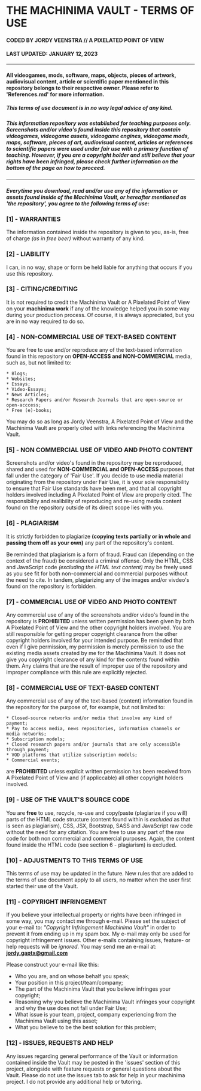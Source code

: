 # THE MACHINIMA VAULT - TERMS OF USE

#### CODED BY JORDY VEENSTRA // A PIXELATED POINT OF VIEW

#### LAST UPDATED: JANUARY 12, 2023

---

#### All videogames, mods, software, maps, objects, pieces of artwork, audiovisual content, article or scientific paper mentioned in this repository belongs to their respective owner. Please refer to 'References.md' for more information.

##### This terms of use document is in no way legal advice of any kind.

##### This information repository was established for teaching purposes only. Screenshots and/or video's found inside this repository that contain videogames, videogame assets, videogame engines, videogame mods, maps, software, pieces of art, audiovisual content, articles or references to scientific papers were used under fair use with a primary function of teaching. However, if you are a copyright holder and still believe that your rights have been infringed, please check further information on the bottom of the page on how to proceed.

---

##### Everytime you download, read and/or use any of the information or assets found inside of the Machinima Vault, or hereafter mentioned as 'the repository', you agree to the following terms of use:

### [1] - WARRANTIES

The information contained inside the repository is given to you, as-is, free of charge _(as in free beer)_ without warranty of any kind.

### [2] - LIABILITY

I can, in no way, shape or form be held liable for anything that occurs if you use this repository.

### [3] - CITING/CREDITING

It is not required to credit the Machinima Vault or A Pixelated Point of View on your **machinima work** if any of the knowledge helped you in some way
during your production process. Of course, it is always appreciated, but you are in no way required to do so.

### [4] - NON-COMMERCIAL USE OF TEXT-BASED CONTENT

You are free to use and/or reproduce any of the text-based information found in this repository on **OPEN-ACCESS and NON-COMMERCIAL** media, such as, but not limited to:

    * Blogs;
    * Websites;
    * Essays;
    * Video-Essays;
    * News Articles;
    * Research Papers and/or Research Journals that are open-source or open-acccess;
    * Free (e)-books;

You may do so as long as Jordy Veenstra, A Pixelated Point of View and the Machinima Vault are properly cited with links referencing the Machinima Vault.

### [5] - NON COMMERCIAL USE OF VIDEO AND PHOTO CONTENT

Screenshots and/or video's found in the repository may be reproduced, shared and used for **NON-COMMERCIAL and OPEN-ACCESS** purposes that fall under the
category of 'Fair Use'. If you decide to use media material originating from the repository under Fair Use, it is your sole responsibility to ensure that
Fair Use standards have been met, and that all copyright holders involved including A Pixelated Point of View are properly cited. The responsibility
and realibility of reproducing and re-using media content found on the repository outside of its direct scope lies with you.

### [6] - PLAGIARISM

It is strictly forbidden to plagiarize **(copying texts partially or in whole and passing them off as your own)** any part of the repository's content.

Be reminded that plagiarism is a form of fraud. Fraud can (depending on the context of the fraud) be considered a criminal offense. Only the HTML, CSS and JavaScript code _(excluding the HTML text content)_ may be freely used as you see fit for both non-commercial and commercial purposes without the need to cite.
In tandem, plagiarizing any of the images and/or vivdeo's found on the repository is forbidden.

### [7] - COMMERCIAL USE OF VIDEO AND PHOTO CONTENT

Any commercial use of any of the screenshots and/or video's found in the repository is **PROHIBITED** unless written permission has been given by both A Pixelated Point of View and the other
copyright holders involved. You are still responsible for getting proper copyright clearance from the other copyright holders involved for your intended purpose. Be reminded that even if I give permission, my permission is merely permission to use the existing media assets created by me for the Machinima Vault. It does not give you copyright clearance of any kind for the contents found within them. Any claims that are the result of improper use of the repository and improper compliance with this rule are explicitly rejected.

### [8] - COMMERCIAL USE OF TEXT-BASED CONTENT

Any commercial use of any of the text-based (content) information found in the repository for the purpose of, for example, but not limited to:

    * Closed-source networks and/or media that involve any kind of payment;
    * Pay to access media, news repositories, information channels or media networks;
    * Subscription models;
    * Closed research papers and/or journals that are only accessible through payment;
    * VOD platforms that utilize subscription models;
    * Commercial events;

are **PROHIBITED** unless explicit written permission has been received from A Pixelated Point of View and (if appliccable) all other copyright holders involved.

### [9] - USE OF THE VAULT'S SOURCE CODE

You are **free** to use, recycle, re-use and copy/paste (plagiarize if you will) parts of the HTML code structure (content found within is
_excluded_ as that is seen as plagiarism), CSS, JSX, Bootstrap, SASS and JavaScript raw code without the need for any citation. You are free to use any part of the raw code for both non commercial and commercial purposes. Again, the content found inside the HTML code (see section 6 - plagiarism) is excluded.

### [10] - ADJUSTMENTS TO THIS TERMS OF USE

This terms of use may be updated in the future. New rules that are added to the terms of use document apply to all users, no matter when the user first started their use of the Vault.

### [11] - COPYRIGHT INFRINGEMENT

If you believe your intellectual property or rights have been infringed in some way, you may contact me through e-mail.
Please set the subject of your e-mail to: _"Copyright Infringement Machinima Vault"_ in order to prevent it from ending up in my spam box.
My e-mail may only be used for copyright infringement issues. Other e-mails containing issues, feature- or help requests will be _ignored_. You may send me an e-mail at: **jordy.gaptx@gmail.com**

Please construct your e-mail like this:

- Who you are, and on whose behalf you speak;
- Your position in this project/team/company;
- The part of the Machinima Vault that you believe infringes your copyright;
- Reasoning why you believe the Machinima Vault infringes your copyright and why the use does not fall under Fair Use;
- What issue is your team, project, company experiencing from the Machinima Vault using this asset;
- What you believe to be the best solution for this problem;

### [12] - ISSUES, REQUESTS AND HELP

Any issues regarding general performance of the Vault or information contained inside the Vault may be posted in the 'issues' section of this project, alongside with feature requests or general questions about the Vault. Please do not use the issues tab to ask for help in your machinima project. I do not provide any additional help or tutoring.
